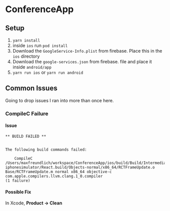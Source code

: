 # ConferenceApp

## Setup
1. `yarn install`
1. inside `ios` run `pod install`
1. Download the `GoogleService-Info.plist` from firebase. Place this in the `ios` directory
1. Download the `google-services.json` from firebase. file and place it inside `android/app`
1. `yarn run ios` or `yarn run android`


## Common Issues
Going to drop issues I ran into more than once here.

### CompileC Failure
#### Issue
```
** BUILD FAILED **


The following build commands failed:

	CompileC /Users/maxfreundlich/workspace/ConferenceApp/ios/build/Build/Intermediates.noindex/React.build/Debug-iphonesimulator/React.build/Objects-normal/x86_64/RCTFrameUpdate.o Base/RCTFrameUpdate.m normal x86_64 objective-c com.apple.compilers.llvm.clang.1_0.compiler
(1 failure)
```
#### Possible Fix
In Xcode, **Product -> Clean**
